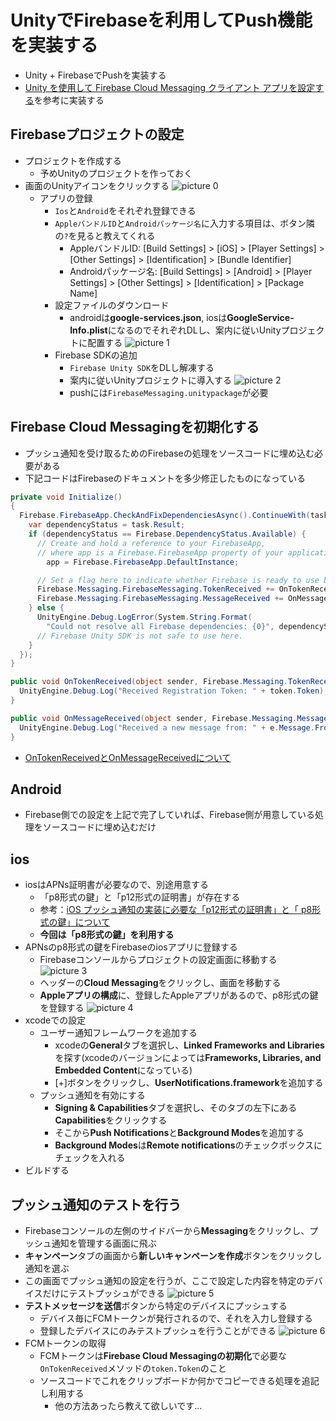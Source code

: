 # UnityでFirebaseを利用してPush機能を実装する
- Unity + FirebaseでPushを実装する
- [Unity を使用して Firebase Cloud Messaging クライアント アプリを設定する](https://firebase.google.com/docs/cloud-messaging/unity/client?hl=ja)を参考に実装する

## Firebaseプロジェクトの設定
- プロジェクトを作成する
  - 予めUnityのプロジェクトを作っておく
- 画面のUnityアイコンをクリックする
  ![picture 0](images/64532415f512873880a0c028bd92d666c610776ef94b8f50fcce954ed30edbcc.png)  
  - アプリの登録
    - `Ios`と`Android`をそれぞれ登録できる
    - `AppleバンドルID`と`Androidパッケージ名`に入力する項目は、ボタン隣の`?`を見ると教えてくれる
      - AppleバンドルID: [Build Settings] > [iOS] > [Player Settings] > [Other Settings] > [Identification] > [Bundle Identifier]
      - Androidパッケージ名: [Build Settings] > [Android] > [Player Settings] > [Other Settings] > [Identification] > [Package Name]
    - 設定ファイルのダウンロード
      - androidは**google-services.json**, iosは**GoogleService-Info.plist**になるのでそれぞれDLし、案内に従いUnityプロジェクトに配置する
      ![picture 1](images/1d4fb83216d3e00930e5e64d18b7c6f75dbfe79a3eeab4c737132adbd669bab9.png)  
    - Firebase SDKの追加
      - `Firebase Unity SDK`をDLし解凍する
      - 案内に従いUnityプロジェクトに導入する
      ![picture 2](images/d36b71260a43c564e0aa803d065a7b134f36a480f5237fd1d2e34ca593882443.png)  
      - pushには`FirebaseMessaging.unitypackage`が必要

## Firebase Cloud Messagingを初期化する
- プッシュ通知を受け取るためのFirebaseの処理をソースコードに埋め込む必要がある
- 下記コードはFirebaseのドキュメントを多少修正したものになっている
```c#
private void Initialize()
{
  Firebase.FirebaseApp.CheckAndFixDependenciesAsync().ContinueWith(task => {
    var dependencyStatus = task.Result;
    if (dependencyStatus == Firebase.DependencyStatus.Available) {
      // Create and hold a reference to your FirebaseApp,
      // where app is a Firebase.FirebaseApp property of your application class.
        app = Firebase.FirebaseApp.DefaultInstance;

      // Set a flag here to indicate whether Firebase is ready to use by your app.
      Firebase.Messaging.FirebaseMessaging.TokenReceived += OnTokenReceived;
      Firebase.Messaging.FirebaseMessaging.MessageReceived += OnMessageReceived;
    } else {
      UnityEngine.Debug.LogError(System.String.Format(
        "Could not resolve all Firebase dependencies: {0}", dependencyStatus));
      // Firebase Unity SDK is not safe to use here.
    }
  });
}

public void OnTokenReceived(object sender, Firebase.Messaging.TokenReceivedEventArgs token) {
  UnityEngine.Debug.Log("Received Registration Token: " + token.Token);
}

public void OnMessageReceived(object sender, Firebase.Messaging.MessageReceivedEventArgs e) {
  UnityEngine.Debug.Log("Received a new message from: " + e.Message.From);
}
```
- [OnTokenReceivedとOnMessageReceivedについて](https://firebase.google.com/docs/cloud-messaging/unity/client?hl=ja#initialize)

## Android
- Firebase側での設定を上記で完了していれば、Firebase側が用意している処理をソースコードに埋め込むだけ

## ios
- iosはAPNs証明書が必要なので、別途用意する
  - 「p8形式の鍵」と「p12形式の証明書」が存在する
  - 参考：[iOS プッシュ通知の実装に必要な「p12形式の証明書」と「 p8形式の鍵」について](https://qiita.com/kokogento/items/405703f3177ebd2e0320)
  - **今回は「p8形式の鍵」を利用する**
- APNsのp8形式の鍵をFirebaseのiosアプリに登録する
  - Firebaseコンソールからプロジェクトの設定画面に移動する
    ![picture 3](images/c550ccae3da9f97a7cb3983da271666617c15cd1e9480364360d57c8306b8521.png)
  - ヘッダーの**Cloud Messaging**をクリックし、画面を移動する
  - **Appleアプリの構成**に、登録したAppleアプリがあるので、p8形式の鍵を登録する
    ![picture 4](images/2edc2c159f0912ab1369a738d8204c508744a8eb98033b1870eadf2e7f652996.png)
- xcodeでの設定
  - ユーザー通知フレームワークを追加する
    - xcodeの**General**タブを選択し、**Linked Frameworks and Libraries**を探す(xcodeのバージョンによっては**Frameworks, Libraries, and Embedded Content**になっている)
    - [+]ボタンをクリックし、**UserNotifications.framework**を追加する
  - プッシュ通知を有効にする
    - **Signing & Capabilities**タブを選択し、そのタブの左下にある**Capabilities**をクリックする
    - そこから**Push Notifications**と**Background Modes**を追加する
    - **Background Modes**は**Remote notifications**のチェックボックスにチェックを入れる
- ビルドする

## プッシュ通知のテストを行う
- Firebaseコンソールの左側のサイドバーから**Messaging**をクリックし、プッシュ通知を管理する画面に飛ぶ
- **キャンペーン**タブの画面から**新しいキャンペーンを作成**ボタンをクリックし通知を選ぶ
- この画面でプッシュ通知の設定を行うが、ここで設定した内容を特定のデバイスだけにテストプッシュができる
  ![picture 5](images/2bd95575ef84822788df338b2ac5fffa0d984ec1fa4ce1950f433270087ad2d0.png)
- **テストメッセージを送信**ボタンから特定のデバイスにプッシュする
  - デバイス毎にFCMトークンが発行されるので、それを入力し登録する
  - 登録したデバイスにのみテストプッシュを行うことができる
  ![picture 6](images/362088d6a0ed7dc10f8e6fbf2a1d541d88919f3fe3f81e6311b3276d0b86135a.png)
- FCMトークンの取得
  - FCMトークンは**Firebase Cloud Messagingの初期化**で必要な`OnTokenReceived`メソッドの`token.Token`のこと
  - ソースコードでこれをクリップボードか何かでコピーできる処理を追記し利用する
    - 他の方法あったら教えて欲しいです...
